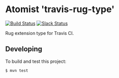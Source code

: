 # Atomist 'travis-rug-type'

[![Build Status](https://travis-ci.org/atomist-rugs/travis-rug-type.svg?branch=master)](https://travis-ci.org/atomist-rugs/travis-rug-type)
[![Slack Status](https://join.atomist.com/badge.svg)](https://join.atomist.com)

Rug extension type for Travis CI.

## Developing

To build and test this project:

```
$ mvn test
```
